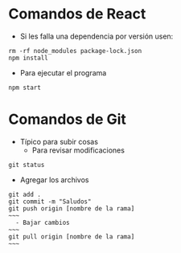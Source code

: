 # Comandos de React
- Si les falla una dependencia por versión usen:
~~~
rm -rf node_modules package-lock.json
npm install
~~~
- Para ejecutar el programa
~~~
npm start
~~~
# Comandos de Git
- Típico para subir cosas
  - Para revisar modificaciones
~~~
git status
~~~
  - Agregar los archivos

```Git
git add .
git commit -m "Saludos"
git push origin [nombre de la rama]
~~~
  - Bajar cambios
~~~
git pull origin [nombre de la rama]
~~~
